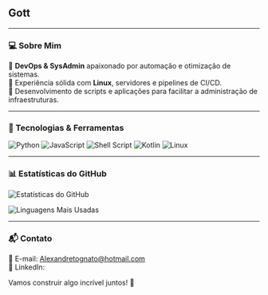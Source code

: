 ## Gott
---

### 💻 Sobre Mim
🔹 **DevOps & SysAdmin** apaixonado por automação e otimização de sistemas.<br>
🔹 Experiência sólida com **Linux**, servidores e pipelines de CI/CD.<br>
🔹 Desenvolvimento de scripts e aplicações para facilitar a administração de infraestruturas.<br>

---

### 🚀 Tecnologias & Ferramentas

![Python](https://img.shields.io/badge/Python-3776AB?style=for-the-badge&logo=python&logoColor=white)
![JavaScript](https://img.shields.io/badge/JavaScript-F7DF1E?style=for-the-badge&logo=javascript&logoColor=black)
![Shell Script](https://img.shields.io/badge/Shell_Script-121011?style=for-the-badge&logo=gnu-bash&logoColor=white)
![Kotlin](https://img.shields.io/badge/Kotlin-0095D5?style=for-the-badge&logo=kotlin&logoColor=white)
![Linux](https://img.shields.io/badge/Linux-FCC624?style=for-the-badge&logo=linux&logoColor=black)

---

### 📊 Estatísticas do GitHub
![Estatísticas do GitHub](https://github-readme-stats.vercel.app/api?username=Alletog&show_icons=true&theme=dark)

![Linguagens Mais Usadas](https://github-readme-stats.vercel.app/api/top-langs/?username=Alletog&layout=compact&theme=dark)

---

### 📬 Contato
📧 E-mail: Alexandretognato@hotmail.com      
🔗 LinkedIn: 

Vamos construir algo incrível juntos! 🚀
